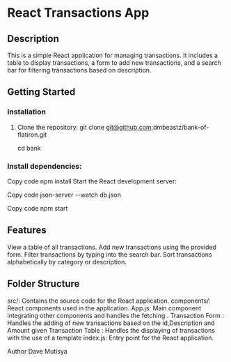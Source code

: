# React Transactions App
## Description 
This is a simple React application for managing transactions. It includes a table to display transactions, a form to add new transactions, and a search bar for filtering transactions based on description. 

## Getting Started
### Installation

1. Clone the repository:
   git clone git@github.com:dmbeastz/bank-of-flatiron.git

   cd bank

### Install dependencies:
Copy code
npm install
Start the React development server:

Copy code 
json-server --watch db.json

Copy code
npm start

## Features
View a table of all transactions.
Add new transactions using the provided form.
Filter transactions by typing into the search bar.
Sort transactions alphabetically by category or description.

## Folder Structure
src/: Contains the source code for the React application.
components/: React components used in the application.
App.js: Main component integrating other components and handles the fetching .
Transaction Form : Handles the adding of new transactions based on the id,Description and Amount given
Transaction Table : Handles the displaying of transactions with the use of a template
index.js: Entry point for the React application.

Author
Dave Mutisya